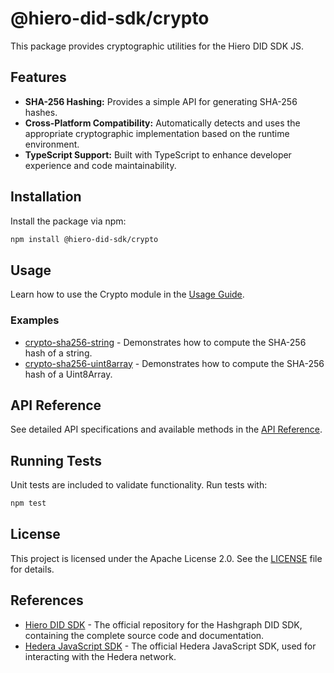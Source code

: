 # @hiero-did-sdk/crypto

This package provides cryptographic utilities for the Hiero DID SDK JS.

## Features

- **SHA-256 Hashing:** Provides a simple API for generating SHA-256 hashes.
- **Cross-Platform Compatibility:** Automatically detects and uses the appropriate cryptographic implementation based on the runtime environment.
- **TypeScript Support:** Built with TypeScript to enhance developer experience and code maintainability.

## Installation

Install the package via npm:

```bash
npm install @hiero-did-sdk/crypto
```

## Usage

Learn how to use the Crypto module in the [Usage Guide](https://hiero-ledger.github.io/hiero-did-sdk-js/documentation/latest/03-implementation/components/crypto-guide.html).

### Examples

- [crypto-sha256-string](../../examples/crypto-sha256-string.ts) - Demonstrates how to compute the SHA-256 hash of a string.
- [crypto-sha256-uint8array](../../examples/crypto-sha256-uint8array.ts) - Demonstrates how to compute the SHA-256 hash of a Uint8Array.

## API Reference

See detailed API specifications and available methods in the [API Reference](https://hiero-ledger.github.io/hiero-did-sdk-js/documentation/latest/03-implementation/components/crypto-api.html).


## Running Tests

Unit tests are included to validate functionality. Run tests with:

```bash
npm test
```

## License

This project is licensed under the Apache License 2.0. See the [LICENSE](LICENSE) file for details.

## References

- [Hiero DID SDK](https://github.com/hiero-ledger/hiero-did-sdk-js) - The official repository for the Hashgraph DID SDK, containing the complete source code and documentation.
- [Hedera JavaScript SDK](https://github.com/hashgraph/hedera-sdk-js) - The official Hedera JavaScript SDK, used for interacting with the Hedera network.
